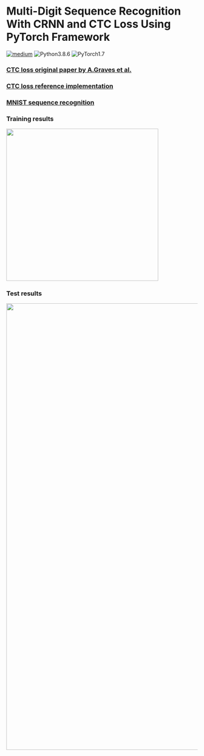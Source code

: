 # Multi-Digit Sequence Recognition With CRNN and CTC Loss Using PyTorch Framework
[![medium](https://aleen42.github.io/badges/src/medium.svg)](https://medium.com/swlh/multi-digit-sequence-recognition-with-crnn-and-ctc-loss-using-pytorch-framework-269a7aca2a6)
![Python3.8.6](https://img.shields.io/badge/Python-3.8.6-blue.svg)
![PyTorch1.7](https://img.shields.io/badge/PyTorch-1.7-yellow.svg)

### [CTC loss original paper by A.Graves et al.](https://github.com/dredwardhyde/crnn-ctc-loss-example-pytorch/blob/main/icml_2006.pdf)  
### [CTC loss reference implementation](https://github.com/dredwardhyde/crnn-ctc-loss-example-pytorch/blob/main/ctc_loss_example.py)  
### [MNIST sequence recognition](https://github.com/dredwardhyde/ctc-loss-example/blob/main/mnist_sequence_recognition.py)
### Training results  
<img src="https://raw.githubusercontent.com/dredwardhyde/crnn-ctc-loss-pytorch/main/training.png" width="400"/>  

### Test results  
<img src="https://raw.githubusercontent.com/dredwardhyde/crnn-ctc-loss-pytorch/main/results.png" width="1174"/>  
